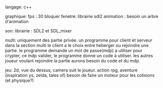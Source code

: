 langage:
  c++
  
graphique:
  fps : 30 bloquer
  fenetre: librairie sdl2
  animation : besoin un arbre d'animation
        
son:
  librairie : SDL2 et SDL_mixer 

multi:
  uniquement des partie privée.
  un programme pour client et serveur
  dans la section multi le client a le choix entre heberger ou rejoindre une partie.
  le programme demande un mot de passe(mdp) a utiliser pour crypter,
  ce mdp valider, le programme donne un code à utiliser.
  les autres joueur voulant rejoindre la partie aurons besoin du code et du mdp.
  
jeu:
  2d, vue du dessus, camera suit le joueur.
  action rpg, aventure
  (inspiration ys, zelda, tales of)
  besoin de faire un moteur pour les colisions (et physique?)
   
